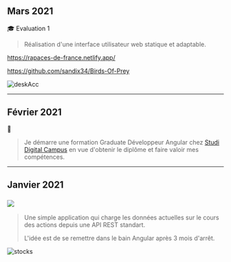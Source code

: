 ## Mars 2021
🎓 Evaluation 1

>Réalisation d'une interface utilisateur web statique et adaptable.

https://rapaces-de-france.netlify.app/

https://github.com/sandix34/Birds-Of-Prey

![deskAcc](https://user-images.githubusercontent.com/44428775/109654549-96af1480-7b62-11eb-91c8-5d58c5ed47ba.png)

---

## Février 2021
💪
> Je démarre une formation Graduate Développeur Angular chez [Studi Digital Campus](https://www.studi.fr/formation/code-developpement/graduate-developpeur-angular) en vue d'obtenir le diplôme et faire valoir mes compétences.

---

## Janvier 2021

### ![](https://img.shields.io/badge/Angular-e23237)

> Une simple application qui charge les données actuelles sur le cours des actions depuis une API REST standart.
> 
> L'idée est de se remettre dans le bain Angular après 3 mois d'arrêt.

![stocks](https://user-images.githubusercontent.com/44428775/107519261-576b5480-6bb0-11eb-8fbe-642f51c89e82.gif)
